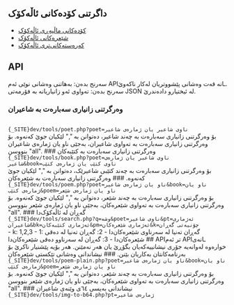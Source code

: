 ## داگرتنی کۆدەکانی ئاڵەکۆک
- [کۆدەکانی ماڵپەڕی ئاڵەکۆک](https://github.com/allekok/allekok-website)
- [شێعرەکانی ئاڵەکۆک](https://github.com/allekok/allekok-poems)
- [کەرەستەکانی‌تری ئاڵەکۆک](https://github.com/allekok/allekok-downloads)
## API
سەرنج بدەن: بەهاتنی وەشانی نوێی ئەم APIـانە قەت وەشانی پێشووتریان لەکار ناکەوێ.  
سەرنج بدەن: تەواوی ئەو زانیاریانە بە فۆرمەتی JSON لە ئیختیارو دادەندرێ.  
### وەرگرتنی زانیاری سەبارەت بە شاعیران
<code>
{_SITE}dev/tools/poet.php?poet=ناوی شاعیر یان ژمارەی شاعیر
</code>
بۆ وەرگرتنی زانیاری سەبارەت بە چەند شاعیر، دەتوانن بە "," لێکیان جوێ کەنەوە.  
بۆ وەرگرتنی زانیاری سەبارەت بە تەواوی شاعیران، بەجێی ناو یان ژمارەی شاعیران
بنووسن "all".
### وەرگرتنی زانیاری سەبارەت بە کتێبەکان
<code>
{_SITE}dev/tools/book.php?poet=ناوی شاعیر یان ژمارەی
شاعیر&book=ناوی کتێب یان ژمارەی کتێب
</code>
بۆ وەرگرتنی زانیاری سەبارەت بە چەند کتێبی شاعیرێک، دەتوانن بە "," لێکیان جوێ کەنەوە.
### وەرگرتنی زانیاری سەبارەت بە شێعرەکان
<code>
{_SITE}dev/tools/poem.php?poet=ناو یان ژمارەی شاعیر&book=ناو یان
ژمارەی کتێب&poem=ناو یان ژمارەی شێعر
</code>
بۆ وەرگرتنی زانیاری سەبارەت بە چەند شێعر، دەتوانن بە "," لێکیان جوێ کەنەوە.  
بۆ وەرگرتنی زانیاری سەبارەت بە تەواوی شێعرەکان، بەجێی ناو یان ژمارەی شێعر بنووسن
"all".
### گەڕان لە ئاڵەکۆک‌دا
<code>
{_SITE}dev/tools/search.php?q=وشە&poet=ناوی شاعیر&pt=ئەژماری
شاعیران&bk=ئەژماری کتێبەکان&pm=ئەژماری شێعرەکان&k=چۆنیەتی گەڕان
</code>
- k: 1,2,3
  - 1: گەڕان تەنیا لە سەرناوی شێعرەکان‌دا
  - 2: گەڕان تەنیا لە دەقی شێعرەکان‌دا
  - 3: گەڕان لە سەرناوو دەقی شێعرەکان‌دا
## APIتر
ئەم APIـانەی خوارەوە لەوانەیە جۆری نیشانییەکەیان بگۆڕێ یان هەر نەمێنن. هەر بۆیە
پێشنیار ناکرێ بۆ بەرنامەکانتان بەکاریان بێنن.
### نیشاندانی وەشانی تێکستی شێعرەکان
<code>
{_SITE}dev/tools/poem-plain.php?poet=ناو یان ژمارەی شاعیر&book=ناو یان
ژمارەی کتێب&poem=ناو یان ژمارەی شێعر
</code>
بۆ وەرگرتنی زانیاری سەبارەت بە چەند شێعر، دەتوانن بە "," لێکیان جوێ کەنەوە.  
بۆ وەرگرتنی زانیاری سەبارەت بە تەواوی شێعرەکان، بەجێی ناو یان ژمارەی شێعر بنووسن
"all".
### نیشاندانی بەیسی ٦٤ی وێنەی شاعیران
<code>
{_SITE}dev/tools/img-to-b64.php?pt=ژمارەی شاعیر
</code>
